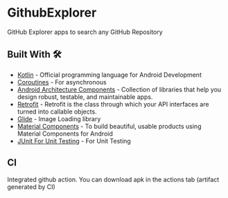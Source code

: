 # GithubExplorer
GitHub Explorer apps to search any GitHub Repository

## Built With 🛠
* [Kotlin](https://kotlinlang.org/) - Official programming language for Android Development
* [Coroutines](https://kotlinlang.org/docs/reference/coroutines-overview.html) - For asynchronous
* [Android Architecture Components](https://developer.android.com/topic/libraries/architecture) - Collection of libraries that help you design robust, testable, and maintainable apps.
* [Retrofit](https://square.github.io/retrofit/) - Retrofit is the class through which your API interfaces are turned into callable objects.
* [Glide](https://github.com/bumptech/glide) - Image Loading library
* [Material Components](https://material.io/develop/android) - To build beautiful, usable products using Material Components for Android
* [JUnit For Unit Testing](https://junit.org/junit5/) - For Unit Testing

## CI
Integrated github action. You can download apk in the actions tab (artifact generated by CI)